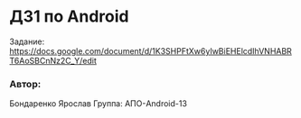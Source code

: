 # ДЗ1 по Android
Задание: https://docs.google.com/document/d/1K3SHPFtXw6yIwBiEHElcdIhVNHABRT6AoSBCnNz2C_Y/edit

### Автор:
Бондаренко Ярослав
Группа: АПО-Android-13